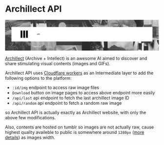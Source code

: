 # Archillect API

![Header image](/assets/header.png)

[Archillect](https://archillect.com) (Archive + Intellect) is an awesome AI aimed to discover and share stimulating visual contents (images and GIFs).

Archillect API uses [Cloudflare workers](https://workers.cloudflare.com/) as an Intermediate layer to add the following options to the platform:

- `:id/img` endpoint to access raw image files
- `Download` button on image pages to access above endpoint more easily
- `/api/last` api endpoint to fetch the last archillect image ID
- `/api/random` api endpoint to fetch a random raw image

so Archillect API is actually exactly as Archillect website, with only the above few modifications.

Also, contents are hosted on tumblr so images are not actually raw, cause highest quality availeble to public is somewhere around `1280px` ([more details](https://stackoverflow.com/a/16836223/5863267)) as images width.
